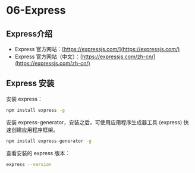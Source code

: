 # 06-Express

## Express介绍

* Express 官方网站：[https://expressjs.com/](https://expressjs.com/)
* Express 官方网站（中文）：[https://expressjs.com/zh-cn/](https://expressjs.com/zh-cn/)

## Express 安装

安装 express：

```bash
npm install express -g
```

安装 express-generator，安装之后，可使用应用程序生成器工具 \(express\) 快速创建应用程序框架。

```bash
npm install express-generator -g
```

查看安装的 express 版本：

```bash
express --version
```

